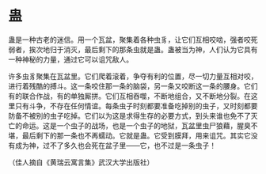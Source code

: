 # 蛊

蛊是一种古老的迷信。用一个瓦盆，聚集着各种虫豸，让它们互相咬啮，强者咬死弱者，挨次地归于消灭，最后剩下的那条虫就是蛊。蛊被当为神，人们认为它具有一种神秘的力量，通过它可以诅咒敌人。 

许多虫豸聚集在瓦盆里。它们爬着滚着，争夺有利的位置，尽一切力量互相对咬，进行着残酷的搏斗。这一条咬住那一条的脑袋，另一条又咬断这一条的腰身。它们有的联合作战，有的单独厮拼。它们互相吞噬，不断地组合，又不断地分裂。在这里只有斗争，不存在任何情谊。每条虫子时刻都要准备吃掉别的虫子，又时刻都要防备不被别的虫子吃掉。它们以为这是求得生存的必要方式，到头来谁也免不了灭亡的命运。这是一个虫子的战场，也是一个虫子的地狱，瓦盆里虫尸狼藉，腥臭不堪，最后剩下的那一条也不再蠕动。它就是蛊。它受到膜拜，用来诅咒。其实它没有成为神，过不了多久也会死在盆子里——它，也不过是一条虫子！ 

（佳人摘自《黄瑞云寓言集》武汉大学出版社）